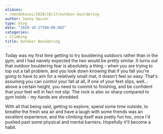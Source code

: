 ```yaml
---
aliases:
- /mendokusai/2020/10/17/outdoor-bouldering
author: Jonny Spicer
type: blog
date: "2020-10-17T00:00:00Z"
categories:
- Climbing
title: Outdoor Bouldering
---
```

Today was my first time getting to try bouldering outdoors rather than in the gym, and I had naively expected the two would be pretty similar. It turns out that outdoor bouldering
fear is absolutely a thing - when you are trying to top out a tall problem, and you look down knowing that if you fall you're going to have to aim for a relatively small mat, it
doesn't feel so easy. That's assuming you can control your fall at all, if one of your feet slips, well... above a certain height, you need to commit to finishing, and be confident
that your feet will in fact not slip. The rock is also *so* sharp compared to gym holds - my hands are shredded.

With all that being said, getting to explore, spend some time outside, to breathe the fresh sea air and have a laugh with some friends was an excellent experience, and the climbing
itself was pretty fun too, once I'd pushed past some physical and mental barriers. Hopefully it'll become a habit.
